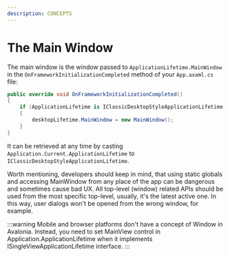 ```yaml
---
description: CONCEPTS
---
```


# The Main Window

The main window is the window passed to `ApplicationLifetime.MainWindow` in the `OnFrameworkInitializationCompleted` method of your `App.axaml.cs` file:

```csharp
public override void OnFrameworkInitializationCompleted()
{
    if (ApplicationLifetime is IClassicDesktopStyleApplicationLifetime desktopLifetime)
    {
        desktopLifetime.MainWindow = new MainWindow();
    }
}
```

It can be retrieved at any time by casting `Application.Current.ApplicationLifetime` to `IClassicDesktopStyleApplicationLifetime`.

Worth mentioning, developers should keep in mind, that using static globals and accessing MainWindow from any place of the app can be dangerous and sometimes cause bad UX. All top-level (window) related APIs should be used from the most specific top-level, usually, it's the latest active one. In this way, user dialogs won't be opened from the wrong window, for example.

:::warning
Mobile and browser platforms don't have a concept of Window in Avalonia. Instead, you need to set MainView control in Application.ApplicationLifetime when it implements ISingleViewApplicationLifetime interface.
:::

### <a href="#show-hide-and-close-a-window" id="show-hide-and-close-a-window"></a>